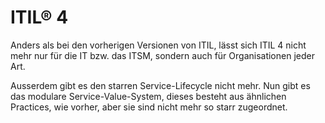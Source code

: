 # ITIL® 4

Anders als bei den vorherigen Versionen von ITIL, lässt sich ITIL 4 nicht mehr nur für die IT bzw. das ITSM, sondern auch für Organisationen jeder 
Art. 

Ausserdem gibt es den starren Service-Lifecycle nicht mehr. Nun gibt es das modulare Service-Value-System, dieses besteht aus ähnlichen Practices, 
wie vorher, aber sie sind nicht mehr so starr zugeordnet.